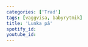 ```yaml
---
categories: ['Trad']
tags: [vaggvisa, babyrytmik]
title: 'Lunka på'
spotify_id: 
youtube_id: 
---
```


